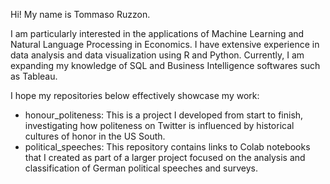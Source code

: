Hi! My name is Tommaso Ruzzon.

I am particularly interested in the applications of Machine Learning and Natural Language Processing in Economics. 
I have extensive experience in data analysis and data visualization using R and Python. 
Currently, I am expanding my knowledge of SQL and Business Intelligence softwares such as Tableau.

I hope my repositories below effectively showcase my work:

- honour_politeness: This is a project I developed from start to finish, investigating how politeness on Twitter is influenced by historical cultures of honor in the US South.
- political_speeches: This repository contains links to Colab notebooks that I created as part of a larger project focused on the analysis and classification of German political speeches and surveys.

